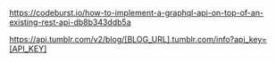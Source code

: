 https://codeburst.io/how-to-implement-a-graphql-api-on-top-of-an-existing-rest-api-db8b343ddb5a

https://api.tumblr.com/v2/blog/[BLOG_URL].tumblr.com/info?api_key=[API_KEY]

